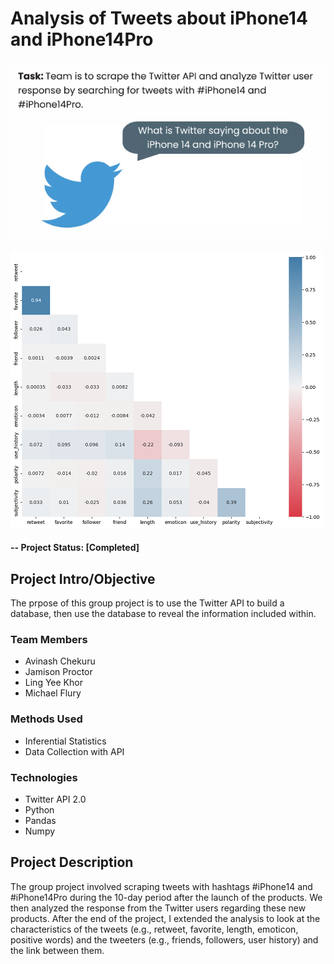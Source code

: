# Analysis of Tweets about iPhone14 and iPhone14Pro

![Presentation slide](reports/img/presentpic.png)

![Correlation heatmap of tweets and tweeters](reports/img/heatmap.png)

#### -- Project Status: [Completed]

## Project Intro/Objective
The prpose of this group project is to use the Twitter API to build a database, then use the database to reveal the information included within. 

### Team Members
* Avinash Chekuru
* Jamison Proctor
* Ling Yee Khor
* Michael Flury

### Methods Used
* Inferential Statistics
* Data Collection with API

### Technologies
* Twitter API 2.0
* Python
* Pandas
* Numpy

## Project Description
The group project involved scraping tweets with hashtags #iPhone14 and #iPhone14Pro during the 10-day period after the launch of the products. We then analyzed the response from the Twitter users regarding these new products. After the end of the project, I extended the analysis to look at the characteristics of the tweets (e.g., retweet, favorite, length, emoticon, positive words) and the tweeters (e.g., friends, followers, user history) and the link between them.
